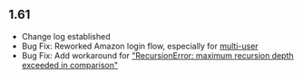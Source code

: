 ## 1.61

- Change log established
- Bug Fix: Reworked Amazon login flow, especially for [multi-user](https://github.com/jprouty/mint-amazon-tagger/issues/132)
- Bug Fix: Add workaround for ["RecursionError: maximum recursion depth exceeded in comparison"](https://github.com/jprouty/mint-amazon-tagger/issues/122)
